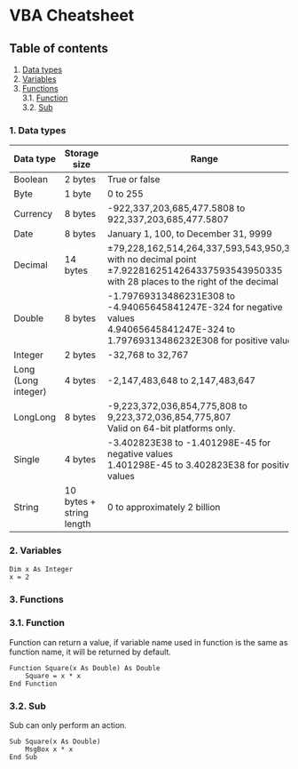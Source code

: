 # VBA Cheatsheet

## Table of contents

1. [Data types](#1-Data-types)
2. [Variables](#2-Variables)
3. [Functions](#3-Functions)  
3.1. [Function](#31.-Function)  
3.2. [Sub](#32.-Sub)

### 1. Data types

| Data type | Storage size | Range |
|-----------|--------------|-------|
| Boolean   | 2 bytes      | True or false|
| Byte | 1 byte | 0 to 255 |
| Currency | 8 bytes | -922,337,203,685,477.5808 to 922,337,203,685,477.5807|
| Date | 8 bytes | January 1, 100, to December 31, 9999|
| Decimal | 14 bytes | ±79,228,162,514,264,337,593,543,950,335 with no decimal point <br /> ±7.9228162514264337593543950335 with 28 places to the right of the decimal |
| Double | 8 bytes | -1.79769313486231E308 to -4.94065645841247E-324 for negative values <br /> 4.94065645841247E-324 to 1.79769313486232E308 for positive values |
| Integer | 2 bytes | -32,768 to 32,767 |
| Long (Long integer) | 4 bytes | -2,147,483,648 to 2,147,483,647 |
| LongLong | 8 bytes | -9,223,372,036,854,775,808 to 9,223,372,036,854,775,807 <br />Valid on 64-bit platforms only. |
| Single | 4 bytes | -3.402823E38 to -1.401298E-45 for negative values <br />1.401298E-45 to 3.402823E38 for positive values|
| String | 10 bytes + string length | 0 to approximately 2 billion |

### 2. Variables

```vbnet
Dim x As Integer
x = 2
```

### 3. Functions

### 3.1. Function

Function can return a value, if variable name used in function is the same as function name, it will be returned by default.

```vbnet
Function Square(x As Double) As Double
    Square = x * x
End Function 
```

### 3.2. Sub

Sub can only perform an action.

```vbnet
Sub Square(x As Double)
    MsgBox x * x
End Sub
```